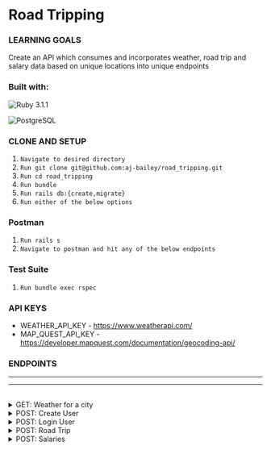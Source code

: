 # Road Tripping

### LEARNING GOALS
Create an API which consumes and incorporates weather, road trip and salary data based on unique locations into unique endpoints

### Built with:
![Ruby 3.1.1](https://img.shields.io/badge/Ruby_on_Rails-CC0000?style=for-the-badge&logo=ruby-on-rails&logoColor=white)

![PostgreSQL](https://img.shields.io/badge/PostgreSQL-316192?style=for-the-badge&logo=postgresql&logoColor=white)


### CLONE AND SETUP
1. `Navigate to desired directory`
1. `Run git clone git@github.com:aj-bailey/road_tripping.git`
1. `Run cd road_tripping`
1. `Run bundle`
1. `Run rails db:{create,migrate}`
1. `Run either of the below options`

### Postman
1. `Run rails s`
1. `Navigate to postman and hit any of the below endpoints`

### Test Suite
1. `Run bundle exec rspec`

### API KEYS
- WEATHER_API_KEY - https://www.weatherapi.com/
- MAP_QUEST_API_KEY - https://developer.mapquest.com/documentation/geocoding-api/

### ENDPOINTS

---

---
<br>

<details>
  <summary>GET: Weather for a city </summary>
  
  <br>
  Request:

  ```JS
  GET /api/v1/forecast?location={city,state}
  ```
  
  Params: 

  | Name | Requirement | Type | Description |
  | ----- | ----------- | -----| -------------- | 
  | `location` | Required | string | "city,state"

  <br>

  Response: 

  | Result | Status |
  | ------- | ------| 
  | `Success` | 201 |
  | `Failure`| 401 |


  ```JSON
  {
  "data": {
    "id": null,
    "type": "forecast",
    "attributes": {
      "current_weather": {
        "last_updated": "2023-04-07 16:30",
        "temperature": 55.0,
        etc
      },
      "daily_weather": [
        {
          "date": "2023-04-07",
          "sunrise": "07:13 AM",
          etc
        },
        {...} etc
      ],
      "hourly_weather": [
        {
          "time": "14:00",
          "temperature": 54.5,
          etc
        },
        {...} etc
      ]
    }
  }
}
  ```
</details>

<details>
  <summary>POST: Create User </summary>
  
  <br>
  Request:

  ```JS
  POST /api/v1/users
  ```
  
  Params: 

  | Name | Requirement | Type | Description |
  | ----- | ----------- | -----| -------------- | 
  | `email` | Required | string | unique user email
  | `password` | Required | string | password
  | `password_confirmation` | Required | string | matching password

  <br>

  Response: 

  | Result | Status |
  | ------- | ------| 
  | `Success` | 201 |
  | `Failure`| 401 |


  ```JSON
  {
    "data": {
      "type": "users",
      "id": "1",
      "attributes": {
        "email": "whatever@example.com",
        "api_key": "t1h2i3s4_i5s6_l7e8g9i10t11"
      }
    }
  }
  ```
</details>

<details>
  <summary>POST: Login User </summary>
  
  <br>
  Request:

  ```JS
  POST /api/v1/sessions
  ```
  
  Params: 

  | Name | Requirement | Type | Description |
  | ----- | ----------- | -----| -------------- | 
  | `email` | Required | string | unique user email
  | `password` | Required | string | password

  <br>

  Response: 

  | Result | Status |
  | ------- | ------| 
  | `Success` | 201 |
  | `Failure`| 401 |


  ```JSON
  {
    "data": {
      "type": "users",
      "id": "1",
      "attributes": {
        "email": "whatever@example.com",
        "api_key": "t1h2i3s4_i5s6_l7e8g9i10t11"
      }
    }
  }
  ```
</details>

<details>
  <summary>POST: Road Trip </summary>
  
  <br>
  Request:

  ```JS
  POST /api/v1/road_trip
  ```
  
  Params: 

  | Name | Requirement | Type | Description |
  | ----- | ----------- | -----| -------------- | 
  | `origin` | Required | string | start "city,state"
  | `destination` | Required | string | end "city,state"
  | `api_key` | Required | string | unique user api key

  <br>

  Response: 

  | Result | Status |
  | ------- | ------| 
  | `Success` | 201 |
  | `Failure`| 401 |


  ```JSON
  {
    "data": {
      "id": "null",
      "type": "road_trip",
      "attributes": {
        "start_city": "Cincinatti, OH",
        "end_city": "Chicago, IL",
        "travel_time": "04:40:45",
        "weather_at_eta": {
          "datetime": "2023-04-07 23:00",
          "temperature": 44.2,
          "condition": "Cloudy with a chance of meatballs"
        }
      }
    }
  }
  ```
</details>

<details>
  <summary>POST: Salaries </summary>
  
  <br>
  Request:

  ```JS
  POST /api/v1/salaries?destination={destination}
  ```
  
  Params: 

  | Name | Requirement | Type | Description |
  | ----- | ----------- | -----| -------------- | 
  | `destination` | Required | string | city

  <br>

  Response: 

  | Result | Status |
  | ------- | ------| 
  | `Success` | 201 |
  | `Failure`| 401 |


  ```JSON
  {
    "data": {
        "id": null,
        "type": "salaries",
        "attributes": {
            "destination": "denver",
            "forecast": {
                "summary": "Partly cloudy",
                "temperature": "58 F"
            },
            "salaries": [
                {
                    "title": "Data Analyst",
                    "min": "$42,878.34",
                    "max": "$62,106.69"
                },
                {
                    "title": "Data Scientist",
                    "min": "$74,686.72",
                    "max": "$108,990.21"
                },
                {
                    "title": "Mobile Developer",
                    "min": "$69,999.26",
                    "max": "$109,493.37"
                },
                {
                    "title": "QA Engineer",
                    "min": "$56,250.12",
                    "max": "$85,478.12"
                },
                {
                    "title": "Software Engineer",
                    "min": "$64,514.46",
                    "max": "$95,843.57"
                },
                {
                    "title": "Systems Administrator",
                    "min": "$53,889.29",
                    "max": "$78,055.83"
                },
                {
                    "title": "Web Developer",
                    "min": "$51,218.22",
                    "max": "$78,639.07"
                }
            ]
        }
    }
}
  ```
</details>